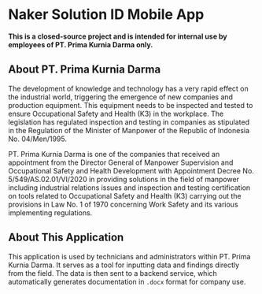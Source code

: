# Naker Solution ID Mobile App

**This is a closed-source project and is intended for internal use by employees of PT. Prima Kurnia Darma only.**

## About PT. Prima Kurnia Darma

The development of knowledge and technology has a very rapid effect on the industrial world, triggering the emergence of new companies and production equipment. This equipment needs to be inspected and tested to ensure Occupational Safety and Health (K3) in the workplace. The legislation has regulated inspection and testing in companies as stipulated in the Regulation of the Minister of Manpower of the Republic of Indonesia No. 04/Men/1995.

PT. Prima Kurnia Darma is one of the companies that received an appointment from the Director General of Manpower Supervision and Occupational Safety and Health Development with Appointment Decree No. 5/549/AS.02.01/VI/2020 in providing solutions in the field of manpower including industrial relations issues and inspection and testing certification on tools related to Occupational Safety and Health (K3) carrying out the provisions in Law No. 1 of 1970 concerning Work Safety and its various implementing regulations.

## About This Application

This application is used by technicians and administrators within PT. Prima Kurnia Darma. It serves as a tool for inputting data and findings directly from the field. The data is then sent to a backend service, which automatically generates documentation in `.docx` format for company use.
